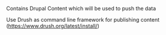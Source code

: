 Contains Drupal Content which will be used to push the data 

Use Drush as command line framework for publishing content (https://www.drush.org/latest/install/)
